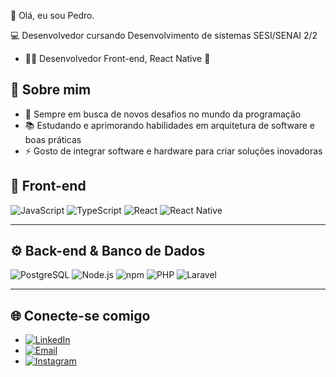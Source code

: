 👋 Olá, eu sou Pedro.

💻 Desenvolvedor cursando Desenvolvimento de sistemas SESI/SENAI 2/2 
- 👨‍💻 Desenvolvedor Front-end, React Native 🧬

## 📌 Sobre mim
- 🔭 Sempre em busca de novos desafios no mundo da programação  
- 📚 Estudando e aprimorando habilidades em arquitetura de software e boas práticas  
- ⚡ Gosto de integrar software e hardware para criar soluções inovadoras

## 🚀 Front-end
![JavaScript](https://img.shields.io/badge/JavaScript-F7DF1E?style=for-the-badge&logo=javascript&logoColor=black)
![TypeScript](https://img.shields.io/badge/TypeScript-3178C6?style=for-the-badge&logo=typescript&logoColor=white)
![React](https://img.shields.io/badge/React-20232A?style=for-the-badge&logo=react&logoColor=61DAFB)
![React Native](https://img.shields.io/badge/React_Native-20232A?style=for-the-badge&logo=react&logoColor=61DAFB)

---

## ⚙️ Back-end & Banco de Dados
![PostgreSQL](https://img.shields.io/badge/PostgreSQL-316192?style=for-the-badge&logo=postgresql&logoColor=white)
![Node.js](https://img.shields.io/badge/Node.js-43853D?style=for-the-badge&logo=node.js&logoColor=white)
![npm](https://img.shields.io/badge/npm-CB3837?style=for-the-badge&logo=npm&logoColor=white)
![PHP](https://img.shields.io/badge/PHP-777BB4?style=for-the-badge&logo=php&logoColor=white)
![Laravel](https://img.shields.io/badge/Laravel-FF2D20?style=for-the-badge&logo=laravel&logoColor=white)

---

## 🌐 Conecte-se comigo
- [![LinkedIn](https://img.shields.io/badge/LinkedIn-0077B5?style=for-the-badge&logo=linkedin&logoColor=white)](https://linkedin.com/in/seuusuario)
- [![Email](https://img.shields.io/badge/Email-D14836?style=for-the-badge&logo=gmail&logoColor=white)](psouzadey@gmail.com)
- [![Instagram](https://img.shields.io/badge/Instagram-E4405F?style=for-the-badge&logo=instagram&logoColor=white)](https://instagram.com/pedrosdbjj)
